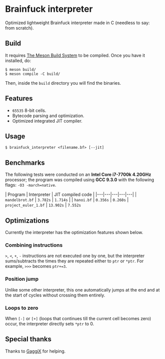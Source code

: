 # Brainfuck interpreter

Optimized lightweight Brainfuck interpreter made in C (needless to say: from scratch). 

## Build

It requires [The Meson Build System](https://github.com/mesonbuild/meson) to be compiled. Once you have it installed, do:

```
$ meson build/
$ meson compile -C build/
```

Then, inside the `build` directory you will find the binaries.

## Features

- `65535` 8-bit cells.
- Bytecode parsing and optimization.
- Optimized integrated JIT compiler.

## Usage 

```
$ brainfuck_interpreter <filename.bf> [--jit]
```

## Benchmarks

The following tests were conducted on an **Intel Core i7-7700k 4.20GHz** processor; the program was compiled using **GCC 9.3.0** with the following flags: `-O3 -march=native`.

| Program | Interpreter  | JIT compiled code |
|---|---|---|---|---|
| `mandelbrot.bf`  | `3.782s` | `1.714s` |
| `hanoi.bf` | `0.356s` | `0.260s`
| `project_euler_1.bf` | `13.902s` | `7.552s` 

## Optimizations

Currently the interpreter has the optimization features shown below. 

### Combining instructions

`>`, `<`, `+`, `-` instructions are not executed one by one, but the interpreter sums/subtracts the times they are repeated either to `ptr` or `*ptr`.
For example, `>>>` becomes `ptr+=3`.

### Position jump

Unlike some other interpreter, this one automatically jumps at the end and at the start of cycles without crossing them entirely. 

### Loops to zero 

When `[-]` or `[+]` (loops that continues till the current cell becomes zero) occur, the interpreter directly sets `*ptr` to 0.

## Special thanks

Thanks to [GaggiX](https://github.com/GaggiX) for helping. 
